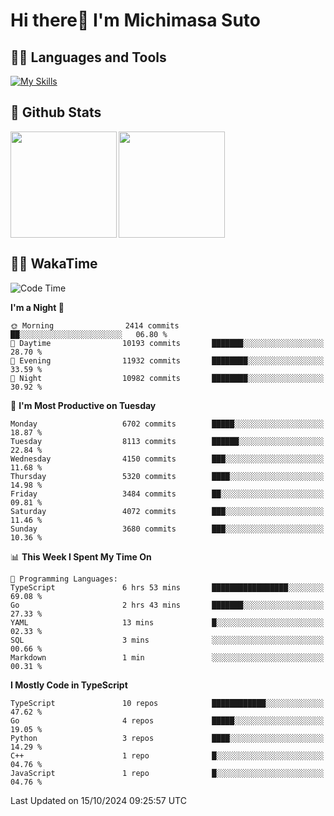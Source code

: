 # Hi there👋 I'm Michimasa Suto

## 🧑‍💻 Languages and Tools
[![My Skills](https://skillicons.dev/icons?i=ts,nextjs,react,vue,python,go,aws,docker,nodejs,redux,solidity,firebase,gcp,js,bootstrap,tailwind,materialui,html,css,wordpress,xd,figma,raspberrypi,arduino)](https://skillicons.dev)

<!--
**Suto-Michimasa/Suto-Michimasa** is a ✨ _special_ ✨ repository because its `README.md` (this file) appears on your GitHub profile.

Here are some ideas to get you started:

- 🔭 I’m currently working on ...
- 🌱 I’m currently learning ...
- 👯 I’m looking to collaborate on ...
- 🤔 I’m looking for help with ...
- 💬 Ask me about ...
- 📫 How to reach me: ...
- 😄 Pronouns: ...
- ⚡ Fun fact: ...
-->
## 💎 Github Stats

<div>
  <img height="170" align="left" src="https://github-readme-stats.vercel.app/api?username=Suto-michimasa&count_private=true&show_icons=true&theme=dark" />
  <img height="170" src="https://github-readme-stats.vercel.app/api/top-langs/?username=Suto-michimasa&langs_count=8&layout=compact&theme=dark" />
</div>

<!-- ## 🏆 GitHub Profile Trophy

<img width="800" src="https://github-profile-trophy.vercel.app/?username=Suto-michimasa&theme=onedark&no-frame=true"/>
 -->

## 🧑‍💻 WakaTime
<!--START_SECTION:waka-->
![Code Time](http://img.shields.io/badge/Code%20Time-258%20hrs%2023%20mins-blue)

**I'm a Night 🦉** 

```text
🌞 Morning                2414 commits        ██░░░░░░░░░░░░░░░░░░░░░░░   06.80 % 
🌆 Daytime                10193 commits       ███████░░░░░░░░░░░░░░░░░░   28.70 % 
🌃 Evening                11932 commits       ████████░░░░░░░░░░░░░░░░░   33.59 % 
🌙 Night                  10982 commits       ████████░░░░░░░░░░░░░░░░░   30.92 % 
```
📅 **I'm Most Productive on Tuesday** 

```text
Monday                   6702 commits        █████░░░░░░░░░░░░░░░░░░░░   18.87 % 
Tuesday                  8113 commits        ██████░░░░░░░░░░░░░░░░░░░   22.84 % 
Wednesday                4150 commits        ███░░░░░░░░░░░░░░░░░░░░░░   11.68 % 
Thursday                 5320 commits        ████░░░░░░░░░░░░░░░░░░░░░   14.98 % 
Friday                   3484 commits        ██░░░░░░░░░░░░░░░░░░░░░░░   09.81 % 
Saturday                 4072 commits        ███░░░░░░░░░░░░░░░░░░░░░░   11.46 % 
Sunday                   3680 commits        ███░░░░░░░░░░░░░░░░░░░░░░   10.36 % 
```


📊 **This Week I Spent My Time On** 

```text
💬 Programming Languages: 
TypeScript               6 hrs 53 mins       █████████████████░░░░░░░░   69.08 % 
Go                       2 hrs 43 mins       ███████░░░░░░░░░░░░░░░░░░   27.33 % 
YAML                     13 mins             █░░░░░░░░░░░░░░░░░░░░░░░░   02.33 % 
SQL                      3 mins              ░░░░░░░░░░░░░░░░░░░░░░░░░   00.66 % 
Markdown                 1 min               ░░░░░░░░░░░░░░░░░░░░░░░░░   00.31 % 
```

**I Mostly Code in TypeScript** 

```text
TypeScript               10 repos            ████████████░░░░░░░░░░░░░   47.62 % 
Go                       4 repos             █████░░░░░░░░░░░░░░░░░░░░   19.05 % 
Python                   3 repos             ████░░░░░░░░░░░░░░░░░░░░░   14.29 % 
C++                      1 repo              █░░░░░░░░░░░░░░░░░░░░░░░░   04.76 % 
JavaScript               1 repo              █░░░░░░░░░░░░░░░░░░░░░░░░   04.76 % 
```




 Last Updated on 15/10/2024 09:25:57 UTC
<!--END_SECTION:waka-->
